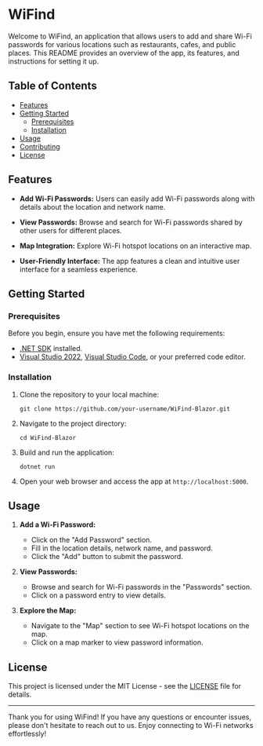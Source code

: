 
# WiFind

Welcome to WiFind, an application that allows users to add and share Wi-Fi passwords for various locations such as restaurants, cafes, and public places. 
This README provides an overview of the app, its features, and instructions for setting it up.

## Table of Contents

- [Features](#features)
- [Getting Started](#getting-started)
  - [Prerequisites](#prerequisites)
  - [Installation](#installation)
- [Usage](#usage)
- [Contributing](#contributing)
- [License](#license)

## Features

- **Add Wi-Fi Passwords:** Users can easily add Wi-Fi passwords along with details about the location and network name.

- **View Passwords:** Browse and search for Wi-Fi passwords shared by other users for different places.

- **Map Integration:** Explore Wi-Fi hotspot locations on an interactive map.

- **User-Friendly Interface:** The app features a clean and intuitive user interface for a seamless experience.

## Getting Started

### Prerequisites

Before you begin, ensure you have met the following requirements:

- [.NET SDK](https://dotnet.microsoft.com/download/dotnet) installed.
- [Visual Studio 2022](https://visualstudio.microsoft.com/vs/), [Visual Studio Code](https://code.visualstudio.com/), or your preferred code editor.

### Installation

1. Clone the repository to your local machine:

   ```shell
   git clone https://github.com/your-username/WiFind-Blazor.git
   ```

2. Navigate to the project directory:

   ```shell
   cd WiFind-Blazor
   ```

3. Build and run the application:

   ```shell
   dotnet run
   ```

4. Open your web browser and access the app at `http://localhost:5000`.

## Usage

1. **Add a Wi-Fi Password:**
   - Click on the "Add Password" section.
   - Fill in the location details, network name, and password.
   - Click the "Add" button to submit the password.

2. **View Passwords:**
   - Browse and search for Wi-Fi passwords in the "Passwords" section.
   - Click on a password entry to view details.

3. **Explore the Map:**
   - Navigate to the "Map" section to see Wi-Fi hotspot locations on the map.
   - Click on a map marker to view password information.


## License

This project is licensed under the MIT License - see the [LICENSE](LICENSE) file for details.

---

Thank you for using WiFind! If you have any questions or encounter issues, please don't hesitate to reach out to us. Enjoy connecting to Wi-Fi networks effortlessly!
